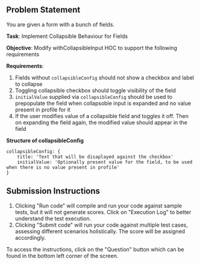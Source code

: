 ## Problem Statement
You are given a form with a bunch of fields.

**Task**: Implement Collapsible Behaviour for Fields

**Objective**: Modify withCollapsibleInput HOC to support the following requirements

**Requirements**:
1. Fields without `collapsibleConfig` should not show a checkbox and label to collapse
2. Toggling collapsible checkbox should toggle visibility of the field
3. `initialValue` supplied via `collapsibleConfig` should be used to prepopulate the field when collapsoble input is expanded and no value present in profile for it
4. If the user modifies value of a collapsible field and toggles it off. Then on expanding the field again, the modified value should appear in the field

**Structure of collapsibleConfig**
```aiignore
collapsibleConfig: {
    title: 'Text that will be disaplayed against the checkbox'
    initialValue: 'Optionally present value for the field, to be used when there is no value present in profile'
}
```

## Submission Instructions
1. Clicking "Run code" will compile and run your code against sample tests, but it will not generate scores. Click on "Execution Log" to better understand the test execution.
2. Clicking "Submit code" will run your code against multiple test cases, assessing different scenarios holistically. The score will be assigned accordingly.

To access the instructions, click on the "Question" button which can be found in the bottom left corner of the screen.

